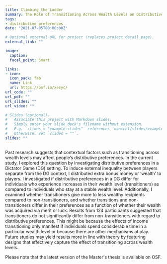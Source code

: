 ```yaml
---
title: Climbing the Ladder
summary: The Role of Transitioning Across Wealth Levels on Distributive Preferences
tags:
- distributive preferences
date: "2021-07-05T00:00:00Z"

# Optional external URL for project (replaces project detail page).
external_link: ""

image:
  caption: 
  focal_point: Smart

links:
- icon: 
  icon_pack: fab
  name: Link
  url: https://osf.io/xesyc/
url_code: ""
url_pdf: ""
url_slides: ""
url_video: ""

# Slides (optional).
#   Associate this project with Markdown slides.
#   Simply enter your slide deck's filename without extension.
#   E.g. `slides = "example-slides"` references `content/slides/example-slides.md`.
#   Otherwise, set `slides = ""`.
slides: ""
---
```


Past research suggests that contextual factors such as transitioning across wealth levels may affect people’s distributive preferences. In the current study, I explored this question by investigating distributive preferences in a Dictator Game (DG) setting. To induce external inequality between players separate from the DG context, I distributed extra bonus money or ‘wealth’ to players. I investigated if distributive preferences in a DG differ for individuals who experience increases in their wealth level (transitioners) as compared to individuals who stay at a stable wealth level. Additionally, I examined whether transitioners give more to less wealthy recipients compared to non-transitioners, and whether transitions and non-transitioners differ in their preferences as a function of whether their wealth was acquired via merit or luck. Results from 124 participants suggested that transitioners do not significantly differ from non-transitioners with regard to distributive preferences. This might be because the effects of income transitioning only manifest if individuals spend considerable time in a particular wealth level or because there are other mechanisms at play. Future studies may yield results more in line with theory by featuring designs that effectively capture the effect of transitioning across wealth levels.

Please note that the latest version of the Master's thesis is available on OSF.

